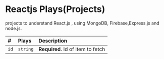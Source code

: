 # Reactjs Plays(Projects)
projects to understand React.js , using MongoDB, Firebase,Express.js and node.js.

|#         | Plays     | Description                       |
| :-------- | :------- | :-------------------------------- |
| `id`      | `string` | **Required**. Id of item to fetch |
